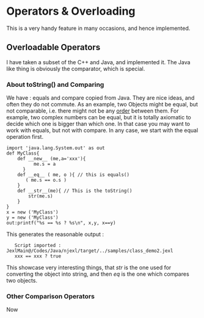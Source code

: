# Operators & Overloading 

This is a very handy feature in many occasions, and hence implemented.

## Overloadable Operators 

I have taken a subset of the C++ and Java, and implemented it.
The Java like thing is obviously the comparator, which is special.

### About toString() and Comparing 

We have : equals and compare copied from Java. They are nice ideas, and often they do not commute.
As an example, two Objects might be equal, but not comparable, i.e. there might not be any [order](http://en.wikipedia.org/wiki/Order_theory) between them. For example, two complex numbers can be equal, but it is totally axiomatic to decide which one is bigger than which one. In that case you may want to work with equals, but not with compare. In any case, we start with the equal operation first.


	import 'java.lang.System.out' as out
	def MyClass{
	    def __new__ (me,a='xxx'){
	          me.s = a
	      }
	    def __eq__ ( me, o ){ // this is equals()
	       ( me.s == o.s ) 
	    }
	    def __str__(me){ // This is the toString()
	        str(me.s) 
	    }
	}
	x = new ('MyClass')
	y = new ('MyClass')
	out:printf("%s == %s ? %s\n", x,y, x==y)

This generates the reasonable output : 
    
       Script imported : JexlMain@/Codes/Java/njexl/target/../samples/class_demo2.jexl
       xxx == xxx ? true
 
This showcase very interesting things, that *str* is the one used for converting the object into string, and then *eq* is the one which compares two objects. 

### Other Comparison Operators 

Now 
 

